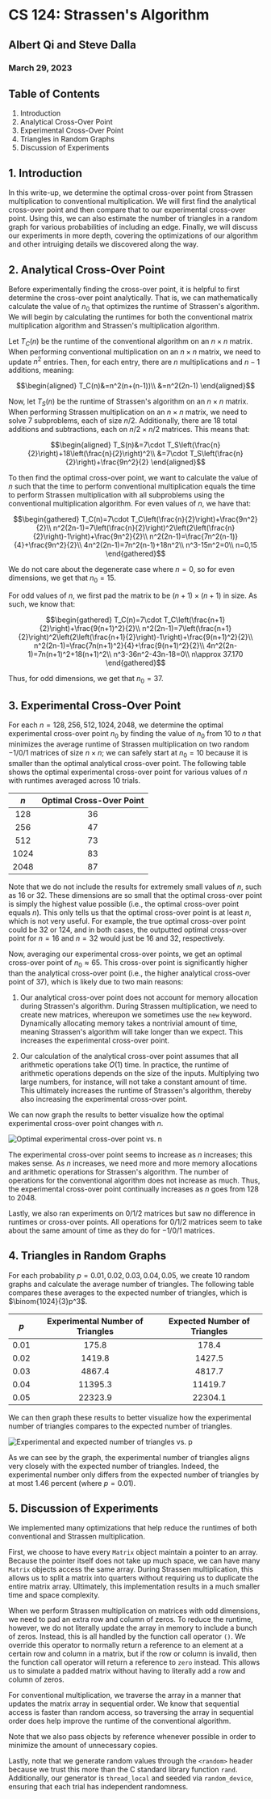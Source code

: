 # CS 124: Strassen's Algorithm 
## Albert Qi and Steve Dalla
### March 29, 2023

## Table of Contents
1. Introduction
2. Analytical Cross-Over Point
3. Experimental Cross-Over Point
4. Triangles in Random Graphs
5. Discussion of Experiments

## 1. Introduction

In this write-up, we determine the optimal cross-over point from Strassen multiplication to conventional multiplication. We will first find the analytical cross-over point and then compare that to our experimental cross-over point. Using this, we can also estimate the number of triangles in a random graph for various probabilities of including an edge. Finally, we will discuss our experiments in more depth, covering the optimizations of our algorithm and other intruiging details we discovered along the way.

## 2. Analytical Cross-Over Point

Before experimentally finding the cross-over point, it is helpful to first determine the cross-over point analytically. That is, we can mathematically calculate the value of $n_0$ that optimizes the runtime of Strassen's algorithm. We will begin by calculating the runtimes for both the conventional matrix multiplication algorithm and Strassen's multiplication algorithm.

Let $T_C(n)$ be the runtime of the conventional algorithm on an $n\times n$ matrix. When performing conventional multiplication on an $n\times n$ matrix, we need to update $n^2$ entries. Then, for each entry, there are $n$ multiplications and $n-1$ additions, meaning:

$$\begin{aligned}
T_C(n)&=n^2(n+(n-1))\\
&=n^2(2n-1)
\end{aligned}$$

Now, let $T_S(n)$ be the runtime of Strassen's algorithm on an $n\times n$ matrix. When performing Strassen multiplication on an $n\times n$ matrix, we need to solve $7$ subproblems, each of size $n/2$. Additionally, there are $18$ total additions and subtractions, each on $n/2\times n/2$ matrices. This means that:

$$\begin{aligned}
T_S(n)&=7\cdot T_S\left(\frac{n}{2}\right)+18\left(\frac{n}{2}\right)^2\\
&=7\cdot T_S\left(\frac{n}{2}\right)+\frac{9n^2}{2}
\end{aligned}$$

To then find the optimal cross-over point, we want to calculate the value of $n$ such that the time to perform conventional multiplication equals the time to perform Strassen multiplication with all subproblems using the conventional multiplication algorithm. For even values of $n$, we have that:

$$\begin{gathered}
T_C(n)=7\cdot T_C\left(\frac{n}{2}\right)+\frac{9n^2}{2}\\
n^2(2n-1)=7\left(\frac{n}{2}\right)^2\left(2\left(\frac{n}{2}\right)-1\right)+\frac{9n^2}{2}\\
n^2(2n-1)=\frac{7n^2(n-1)}{4}+\frac{9n^2}{2}\\
4n^2(2n-1)=7n^2(n-1)+18n^2\\
n^3-15n^2=0\\
n=0,15
\end{gathered}$$

We do not care about the degenerate case where $n=0$, so for even dimensions, we get that $n_0=15$.

For odd values of $n$, we first pad the matrix to be $(n+1)\times(n+1)$ in size. As such, we know that:

$$\begin{gathered}
T_C(n)=7\cdot T_C\left(\frac{n+1}{2}\right)+\frac{9(n+1)^2}{2}\\
n^2(2n-1)=7\left(\frac{n+1}{2}\right)^2\left(2\left(\frac{n+1}{2}\right)-1\right)+\frac{9(n+1)^2}{2}\\
n^2(2n-1)=\frac{7n(n+1)^2}{4}+\frac{9(n+1)^2}{2}\\
4n^2(2n-1)=7n(n+1)^2+18(n+1)^2\\
n^3-36n^2-43n-18=0\\
n\approx 37.170
\end{gathered}$$

Thus, for odd dimensions, we get that $n_0=37$.

## 3. Experimental Cross-Over Point

For each $n=128,256,512,1024,2048$, we determine the optimal experimental cross-over point $n_0$ by finding the value of $n_0$ from $10$ to $n$ that minimizes the average runtime of Strassen multiplication on two random $-1/0/1$ matrices of size $n\times n$; we can safely start at $n_0=10$ because it is smaller than the optimal analytical cross-over point. The following table shows the optimal experimental cross-over point for various values of $n$ with runtimes averaged across $10$ trials. 

| $n$    | Optimal Cross-Over Point |
| :-----:| :----------------------: |
| $128$  | $36$                     |
| $256$  | $47$                     |
| $512$  | $73$                     |
| $1024$ | $83$                     |
| $2048$ | $87$                     |

Note that we do not include the results for extremely small values of $n$, such as $16$ or $32$. These dimensions are so small that the optimal cross-over point is simply the highest value possible (i.e., the optimal cross-over point equals $n$). This only tells us that the optimal cross-over point is at least $n$, which is not very useful. For example, the true optimal cross-over point could be $32$ or $124$, and in both cases, the outputted optimal cross-over point for $n=16$ and $n=32$ would just be $16$ and $32$, respectively.

Now, averaging our experimental cross-over points, we get an optimal cross-over point of $n_0\approx 65$. This cross-over point is significantly higher than the analytical cross-over point (i.e., the higher analytical cross-over point of $37$), which is likely due to two main reasons:

1. Our analytical cross-over point does not account for memory allocation during Strassen's algorithm. During Strassen multiplication, we need to create new matrices, whereupon we sometimes use the `new` keyword. Dynamically allocating memory takes a nontrivial amount of time, meaning Strassen's algorithm will take longer than we expect. This increases the experimental cross-over point.

2. Our calculation of the analytical cross-over point assumes that all arithmetic operations take $O(1)$ time. In practice, the runtime of arithmetic operations depends on the size of the inputs. Multiplying two large numbers, for instance, will not take a constant amount of time. This ultimately increases the runtime of Strassen's algorithm, thereby also increasing the experimental cross-over point.

We can now graph the results to better visualize how the optimal experimental cross-over point changes with $n$.

![Optimal experimental cross-over point vs. n](./assets/cross-over.png)

The experimental cross-over point seems to increase as $n$ increases; this makes sense. As $n$ increases, we need more and more memory allocations and arithmetic operations for Strassen's algorithm. The number of operations for the conventional algorithm does not increase as much. Thus, the experimental cross-over point continually increases as $n$ goes from $128$ to $2048$.

Lastly, we also ran experiments on $0/1/2$ matrices but saw no difference in runtimes or cross-over points. All operations for $0/1/2$ matrices seem to take about the same amount of time as they do for $-1/0/1$ matrices.

## 4. Triangles in Random Graphs

For each probability $p=0.01,0.02,0.03,0.04,0.05$, we create $10$ random graphs and calculate the average number of triangles. The following table compares these averages to the expected number of triangles, which is $\binom{1024}{3}p^3$.

| $p$    | Experimental Number of Triangles | Expected Number of Triangles |
| :-----:| :------------------------------: | :--------------------------: |
| $0.01$ | $175.8$                          | $178.4$                      |
| $0.02$ | $1419.8$                         | $1427.5$                     |
| $0.03$ | $4867.4$                         | $4817.7$                     |
| $0.04$ | $11395.3$                        | $11419.7$                    |
| $0.05$ | $22323.9$                        | $22304.1$                    |

We can then graph these results to better visualize how the experimental number of triangles compares to the expected number of triangles.

![Experimental and expected number of triangles vs. p](./assets/triangles.png)

As we can see by the graph, the experimental number of triangles aligns very closely with the expected number of triangles. Indeed, the experimental number only differs from the expected number of triangles by at most $1.46$ percent (where $p=0.01$).

## 5. Discussion of Experiments

We implemented many optimizations that help reduce the runtimes of both conventional and Strassen multiplication.

First, we choose to have every `Matrix` object maintain a pointer to an array. Because the pointer itself does not take up much space, we can have many `Matrix` objects access the same array. During Strassen multiplication, this allows us to split a matrix into quarters without requiring us to duplicate the entire matrix array. Ultimately, this implementation results in a much smaller time and space complexity.

When we perform Strassen multiplication on matrices with odd dimensions, we need to pad an extra row and column of zeros. To reduce the runtime, however, we do not literally update the array in memory to include a bunch of zeros. Instead, this is all handled by the function call operator `()`. We override this operator to normally return a reference to an element at a certain row and column in a matrix, but if the row or column is invalid, then the function call operator will return a reference to `zero` instead. This allows us to simulate a padded matrix without having to literally add a row and column of zeros.

For conventional multiplication, we traverse the array in a manner that updates the matrix array in sequential order. We know that sequential access is faster than random access, so traversing the array in sequential order does help improve the runtime of the conventional algorithm.

Note that we also pass objects by reference whenever possible in order to minimize the amount of unnecessary copies.

Lastly, note that we generate random values through the `<random>` header because we trust this more than the C standard library function `rand`. Additionally, our generator is `thread_local` and seeded via `random_device`, ensuring that each trial has independent randomness.